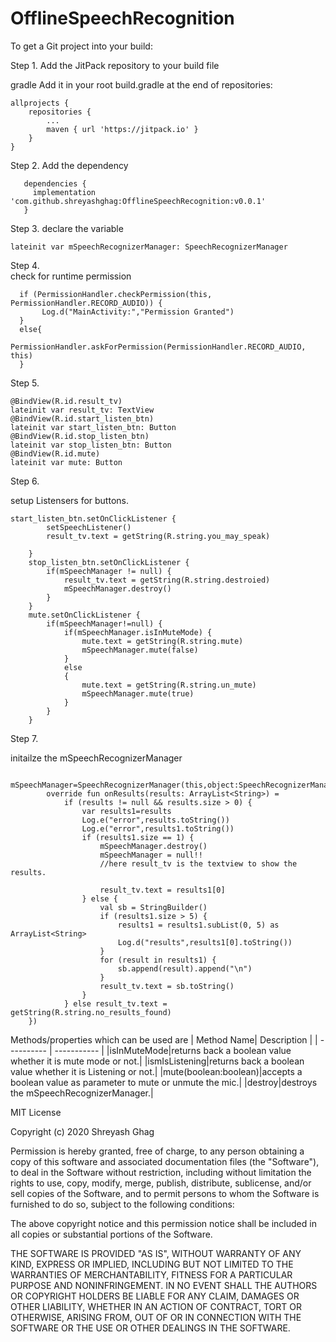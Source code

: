 # OfflineSpeechRecognition


To get a Git project into your build:

Step 1. Add the JitPack repository to your build file

gradle
Add it in your root build.gradle at the end of repositories:

	allprojects {
		repositories {
			...
			maven { url 'https://jitpack.io' }
		}
	}
Step 2. Add the dependency
   
       dependencies {
         implementation 'com.github.shreyashghag:OfflineSpeechRecognition:v0.0.1'
       }
       
Step 3.
declare the variable

    lateinit var mSpeechRecognizerManager: SpeechRecognizerManager

Step 4.    
check for runtime permission
   
   
      if (PermissionHandler.checkPermission(this, PermissionHandler.RECORD_AUDIO)) {
           Log.d("MainActivity:","Permission Granted")
      }
      else{
            PermissionHandler.askForPermission(PermissionHandler.RECORD_AUDIO, this)
      }

Step 5.

    @BindView(R.id.result_tv)
    lateinit var result_tv: TextView
    @BindView(R.id.start_listen_btn)
    lateinit var start_listen_btn: Button
    @BindView(R.id.stop_listen_btn)
    lateinit var stop_listen_btn: Button
    @BindView(R.id.mute)
    lateinit var mute: Button

Step 6.

setup Listensers for buttons.

	start_listen_btn.setOnClickListener {
            setSpeechListener()
            result_tv.text = getString(R.string.you_may_speak)

        }
        stop_listen_btn.setOnClickListener {
            if(mSpeechManager != null) {
                result_tv.text = getString(R.string.destroied)
                mSpeechManager.destroy()
            }
        }
        mute.setOnClickListener {
            if(mSpeechManager!=null) {
                if(mSpeechManager.isInMuteMode) {
                    mute.text = getString(R.string.mute)
                    mSpeechManager.mute(false)
                }
                else
                {
                    mute.text = getString(R.string.un_mute)
                    mSpeechManager.mute(true)
                }
            }
        }

Step 7.

initailze the mSpeechRecognizerManager

      mSpeechManager=SpeechRecognizerManager(this,object:SpeechRecognizerManager.onResultsReady{
            override fun onResults(results: ArrayList<String>) =
                if (results != null && results.size > 0) {
                    var results1=results
                    Log.e("error",results.toString())
                    Log.e("error",results1.toString())
                    if (results1.size == 1) {
                        mSpeechManager.destroy()
                        mSpeechManager = null!!
                        //here result_tv is the textview to show the results.
                        
                        result_tv.text = results1[0]
                    } else {
                        val sb = StringBuilder()
                        if (results1.size > 5) {
                            results1 = results1.subList(0, 5) as ArrayList<String>
                            Log.d("results",results1[0].toString())
                        }
                        for (result in results1) {
                            sb.append(result).append("\n")
                        }
                        result_tv.text = sb.toString()
                    }
                } else result_tv.text = getString(R.string.no_results_found)
        })
        
        
        
      
      
      
        
  Methods/properties which can be used are
  | Method Name| Description |
  | ---------- | ----------- |
  |isInMuteMode|returns back a boolean value whether it is mute mode or not.|
  |ismIsListening|returns back a boolean value whether it is Listening or not.|
  |mute(boolean:boolean)|accepts a boolean value as parameter to mute or unmute the mic.|
  |destroy|destroys the mSpeechRecognizerManager.|
  
  
  
  
  
    
MIT License

Copyright (c) 2020 Shreyash Ghag

Permission is hereby granted, free of charge, to any person obtaining a copy
of this software and associated documentation files (the "Software"), to deal
in the Software without restriction, including without limitation the rights
to use, copy, modify, merge, publish, distribute, sublicense, and/or sell
copies of the Software, and to permit persons to whom the Software is
furnished to do so, subject to the following conditions:

The above copyright notice and this permission notice shall be included in all
copies or substantial portions of the Software.

THE SOFTWARE IS PROVIDED "AS IS", WITHOUT WARRANTY OF ANY KIND, EXPRESS OR
IMPLIED, INCLUDING BUT NOT LIMITED TO THE WARRANTIES OF MERCHANTABILITY,
FITNESS FOR A PARTICULAR PURPOSE AND NONINFRINGEMENT. IN NO EVENT SHALL THE
AUTHORS OR COPYRIGHT HOLDERS BE LIABLE FOR ANY CLAIM, DAMAGES OR OTHER
LIABILITY, WHETHER IN AN ACTION OF CONTRACT, TORT OR OTHERWISE, ARISING FROM,
OUT OF OR IN CONNECTION WITH THE SOFTWARE OR THE USE OR OTHER DEALINGS IN THE
SOFTWARE.
  
